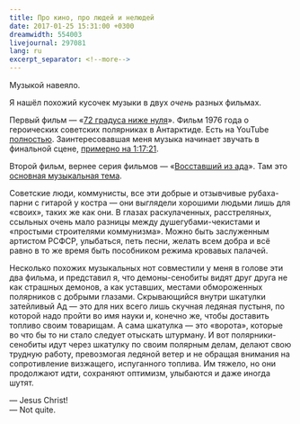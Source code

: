 ```yaml
---
title: Про кино, про людей и нелюдей
date: 2017-01-25 15:31:00 +0300
dreamwidth: 554003
livejournal: 297081
lang: ru
excerpt_separator: <!--more-->
---
```


Музыкой навеяло.

Я нашёл похожий кусочек музыки в двух _очень_ разных фильмах.<!--more-->

Первый фильм — «[72 градуса ниже нуля][1]». Фильм 1976 года о героических советских полярниках в Антарктиде. Есть на YouTube [полностью][2]. Заинтересовавшая меня музыка начинает звучать в финальной сцене, [примерно на 1:17:21][3].

Второй фильм, вернее серия фильмов — «[Восставший из ада][4]». Там это [основная музыкальная тема][5].

Советские люди, коммунисты, все эти добрые и отзывчивые рубаха-парни с гитарой у костра — они выглядели хорошими людьми лишь для «своих», таких же как они. В глазах раскулаченных, расстреляных, ссыльных очень мало разницы между душегубами-чекистами и «простыми строителями коммунизма». Можно быть заслуженным артистом РСФСР, улыбаться, петь песни, желать всем добра и всё равно в то же время быть пособником режима кровавых палачей.

Несколько похожих музыкальных нот совместили у меня в голове эти два фильма, и представил я, что демоны-сенобиты видят друг друга не как страшных демонов, а как уставших, местами обмороженных полярников с добрыми глазами. Скрывающийся внутри шкатулки затейливый Ад — это для них всего лишь скучная ледяная пустыня, по которой надо пройти во имя науки и, конечно же, чтобы доставить топливо своим товарищам. А сама шкатулка — это «ворота», которые во что бы то ни стало следует отыскать штурману. И вот полярники-сенобиты идут через шкатулку по своим полярным делам, делают свою трудную работу, превозмогая ледяной ветер и не обращая внимания на сопротивление визжащего, испуганного топлива. Им тяжело, но они продолжают идти, сохраняют оптимизм, улыбаются и даже иногда шутят.

— Jesus Christ!<br>
— Not quite.

[1]: https://ru.wikipedia.org/wiki/%D0%A1%D0%B5%D0%BC%D1%8C%D0%B4%D0%B5%D1%81%D1%8F%D1%82_%D0%B4%D0%B2%D0%B0_%D0%B3%D1%80%D0%B0%D0%B4%D1%83%D1%81%D0%B0_%D0%BD%D0%B8%D0%B6%D0%B5_%D0%BD%D1%83%D0%BB%D1%8F
[2]: https://youtu.be/C8P_6i2WUZA
[3]: https://youtu.be/C8P_6i2WUZA?t=1h15m21s
[4]: https://ru.wikipedia.org/wiki/%D0%92%D0%BE%D1%81%D1%81%D1%82%D0%B0%D0%B2%D1%88%D0%B8%D0%B9_%D0%B8%D0%B7_%D0%B0%D0%B4%D0%B0_(%D1%81%D0%B5%D1%80%D0%B8%D1%8F_%D1%84%D0%B8%D0%BB%D1%8C%D0%BC%D0%BE%D0%B2)
[5]: https://youtu.be/kswWeezE7hA
